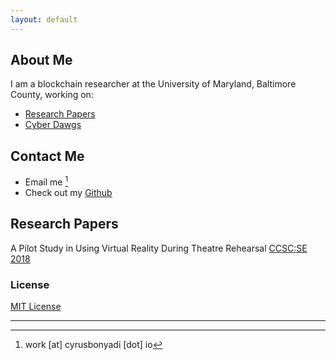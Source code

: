 ```yaml
---
layout: default
---
```


## About Me

I am a blockchain researcher at the University of Maryland, Baltimore County, working on:
+ [Research Papers](#papers)
+ [Cyber Dawgs](umbccd.umbc.edu)

## Contact Me
+ Email me [^1]
+ Check out my [Github](https://github.com/confusedmufasa)

## <a name="papers">Research Papers

A Pilot Study in Using Virtual Reality During Theatre Rehearsal [CCSC:SE 2018](http://dl.acm.org/citation.cfm?id=3282588.3282612)

### License

[MIT License](http://confusedmufasa.github.io/LICENSE.txt)

---
[^1]: work \[at\] cyrusbonyadi \[dot\] io
